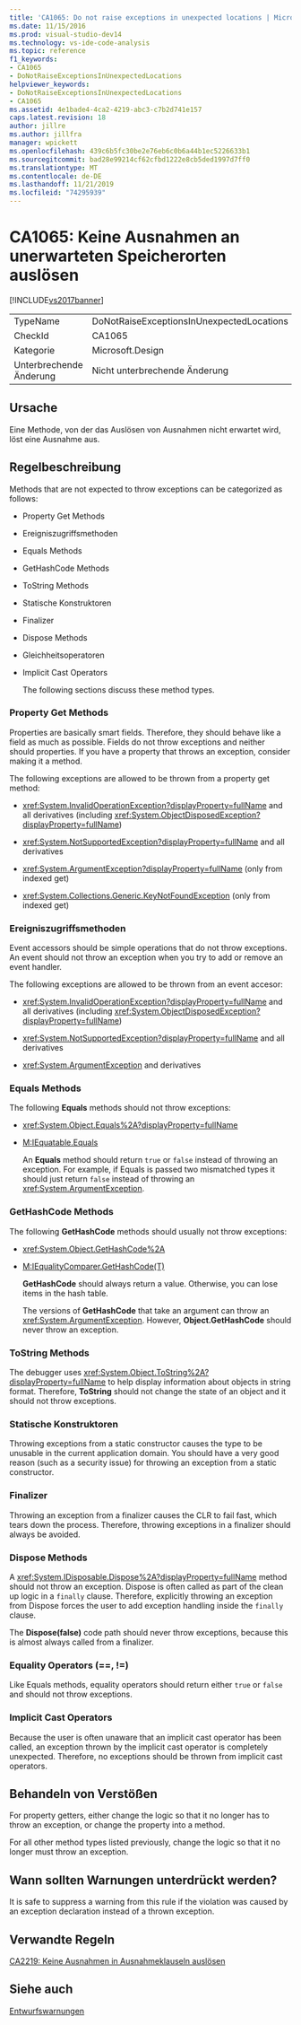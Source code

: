 ```yaml
---
title: 'CA1065: Do not raise exceptions in unexpected locations | Microsoft Docs'
ms.date: 11/15/2016
ms.prod: visual-studio-dev14
ms.technology: vs-ide-code-analysis
ms.topic: reference
f1_keywords:
- CA1065
- DoNotRaiseExceptionsInUnexpectedLocations
helpviewer_keywords:
- DoNotRaiseExceptionsInUnexpectedLocations
- CA1065
ms.assetid: 4e1bade4-4ca2-4219-abc3-c7b2d741e157
caps.latest.revision: 18
author: jillre
ms.author: jillfra
manager: wpickett
ms.openlocfilehash: 439c6b5fc30be2e76eb6c0b6a44b1ec5226633b1
ms.sourcegitcommit: bad28e99214cf62cfbd1222e8cb5ded1997d7ff0
ms.translationtype: MT
ms.contentlocale: de-DE
ms.lasthandoff: 11/21/2019
ms.locfileid: "74295939"
---
```

# <a name="ca1065-do-not-raise-exceptions-in-unexpected-locations"></a>CA1065: Keine Ausnahmen an unerwarteten Speicherorten auslösen
[!INCLUDE[vs2017banner](../includes/vs2017banner.md)]

|||
|-|-|
|TypeName|DoNotRaiseExceptionsInUnexpectedLocations|
|CheckId|CA1065|
|Kategorie|Microsoft.Design|
|Unterbrechende Änderung|Nicht unterbrechende Änderung|

## <a name="cause"></a>Ursache
 Eine Methode, von der das Auslösen von Ausnahmen nicht erwartet wird, löst eine Ausnahme aus.

## <a name="rule-description"></a>Regelbeschreibung
 Methods that are not expected to throw exceptions can be categorized as follows:

- Property Get Methods

- Ereigniszugriffsmethoden

- Equals Methods

- GetHashCode Methods

- ToString Methods

- Statische Konstruktoren

- Finalizer

- Dispose Methods

- Gleichheitsoperatoren

- Implicit Cast Operators

  The following sections discuss these method types.

### <a name="property-get-methods"></a>Property Get Methods
 Properties are basically smart fields. Therefore, they should behave like a field as much as possible. Fields do not throw exceptions and neither should properties. If you have a property that throws an exception, consider making it a method.

 The following exceptions are allowed to be thrown from a property get method:

- <xref:System.InvalidOperationException?displayProperty=fullName> and all derivatives (including <xref:System.ObjectDisposedException?displayProperty=fullName>)

- <xref:System.NotSupportedException?displayProperty=fullName> and all derivatives

- <xref:System.ArgumentException?displayProperty=fullName> (only from indexed get)

- <xref:System.Collections.Generic.KeyNotFoundException> (only from indexed get)

### <a name="event-accessor-methods"></a>Ereigniszugriffsmethoden
 Event accessors should be simple operations that do not throw exceptions. An event should not throw an exception when you try to add or remove an event handler.

 The following exceptions are allowed to be thrown from an event accesor:

- <xref:System.InvalidOperationException?displayProperty=fullName> and all derivatives (including <xref:System.ObjectDisposedException?displayProperty=fullName>)

- <xref:System.NotSupportedException?displayProperty=fullName> and all derivatives

- <xref:System.ArgumentException> and derivatives

### <a name="equals-methods"></a>Equals Methods
 The following **Equals** methods should not throw exceptions:

- <xref:System.Object.Equals%2A?displayProperty=fullName>

- [M:IEquatable.Equals](https://go.microsoft.com/fwlink/?LinkId=113472)

  An **Equals** method should return `true` or `false` instead of throwing an exception. For example, if Equals is passed two mismatched types it should just return `false` instead of throwing an <xref:System.ArgumentException>.

### <a name="gethashcode-methods"></a>GetHashCode Methods
 The following **GetHashCode** methods should usually not throw exceptions:

- <xref:System.Object.GetHashCode%2A>

- [M:IEqualityComparer.GetHashCode(T)](https://go.microsoft.com/fwlink/?LinkId=113477)

  **GetHashCode** should always return a value. Otherwise, you can lose items in the hash table.

  The versions of **GetHashCode** that take an argument can throw an <xref:System.ArgumentException>. However, **Object.GetHashCode** should never throw an exception.

### <a name="tostring-methods"></a>ToString Methods
 The debugger uses <xref:System.Object.ToString%2A?displayProperty=fullName> to help display information about objects in string format. Therefore, **ToString** should not change the state of an object and it should not throw exceptions.

### <a name="static-constructors"></a>Statische Konstruktoren
 Throwing exceptions from a static constructor causes the type to be unusable in the current application domain. You should have a very good reason (such as a security issue) for throwing an exception from a static constructor.

### <a name="finalizers"></a>Finalizer
 Throwing an exception from a finalizer causes the CLR to fail fast, which tears down the process. Therefore, throwing exceptions in a finalizer should always be avoided.

### <a name="dispose-methods"></a>Dispose Methods
 A <xref:System.IDisposable.Dispose%2A?displayProperty=fullName> method should not throw an exception. Dispose is often called as part of the clean up logic in a `finally` clause. Therefore, explicitly throwing an exception from Dispose forces the user to add exception handling inside the `finally` clause.

 The **Dispose(false)** code path should never throw exceptions, because this is almost always called from a finalizer.

### <a name="equality-operators--"></a>Equality Operators (==, !=)
 Like Equals methods, equality operators should return either `true` or `false` and should not throw exceptions.

### <a name="implicit-cast-operators"></a>Implicit Cast Operators
 Because the user is often unaware that an implicit cast operator has been called, an exception thrown by the implicit cast operator is completely unexpected. Therefore, no exceptions should be thrown from implicit cast operators.

## <a name="how-to-fix-violations"></a>Behandeln von Verstößen
 For property getters, either change the logic so that it no longer has to throw an exception, or change the property into a method.

 For all other method types listed previously, change the logic so that it no longer must throw an exception.

## <a name="when-to-suppress-warnings"></a>Wann sollten Warnungen unterdrückt werden?
 It is safe to suppress a warning from this rule if the violation was caused by an exception declaration instead of a thrown exception.

## <a name="related-rules"></a>Verwandte Regeln
 [CA2219: Keine Ausnahmen in Ausnahmeklauseln auslösen](../code-quality/ca2219-do-not-raise-exceptions-in-exception-clauses.md)

## <a name="see-also"></a>Siehe auch
 [Entwurfswarnungen](../code-quality/design-warnings.md)
